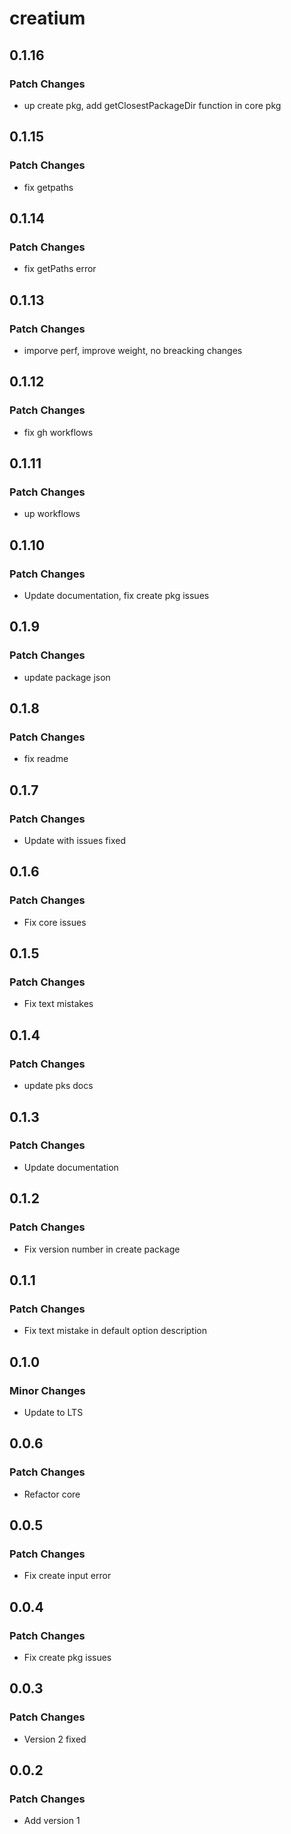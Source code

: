 # creatium

## 0.1.16

### Patch Changes

- up create pkg, add getClosestPackageDir function in core pkg

## 0.1.15

### Patch Changes

- fix getpaths

## 0.1.14

### Patch Changes

- fix getPaths error

## 0.1.13

### Patch Changes

- imporve perf, improve weight, no breacking changes

## 0.1.12

### Patch Changes

- fix gh workflows

## 0.1.11

### Patch Changes

- up workflows

## 0.1.10

### Patch Changes

- Update documentation, fix create pkg issues

## 0.1.9

### Patch Changes

- update package json

## 0.1.8

### Patch Changes

- fix readme

## 0.1.7

### Patch Changes

- Update with issues fixed

## 0.1.6

### Patch Changes

- Fix core issues

## 0.1.5

### Patch Changes

- Fix text mistakes

## 0.1.4

### Patch Changes

- update pks docs

## 0.1.3

### Patch Changes

- Update documentation

## 0.1.2

### Patch Changes

- Fix version number in create package

## 0.1.1

### Patch Changes

- Fix text mistake in default option description

## 0.1.0

### Minor Changes

- Update to LTS

## 0.0.6

### Patch Changes

- Refactor core

## 0.0.5

### Patch Changes

- Fix create input error

## 0.0.4

### Patch Changes

- Fix create pkg issues

## 0.0.3

### Patch Changes

- Version 2 fixed

## 0.0.2

### Patch Changes

- Add version 1
